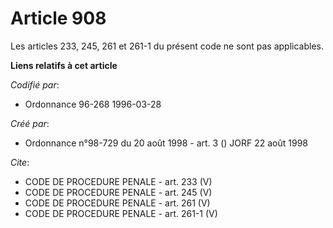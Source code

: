 # Article 908

Les articles 233, 245, 261 et 261-1 du présent code ne sont pas applicables.

**Liens relatifs à cet article**

_Codifié par_:

  - Ordonnance 96-268 1996-03-28

_Créé par_:

  - Ordonnance n°98-729 du 20 août 1998 - art. 3 () JORF 22 août 1998

_Cite_:

  - CODE DE PROCEDURE PENALE - art. 233 (V)
  - CODE DE PROCEDURE PENALE - art. 245 (V)
  - CODE DE PROCEDURE PENALE - art. 261 (V)
  - CODE DE PROCEDURE PENALE - art. 261-1 (V)
